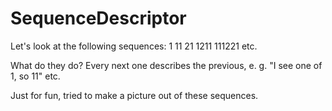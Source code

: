 # SequenceDescriptor
Let's look at the following sequences:
1
11
21
1211
111221
etc.

What do they do? Every next one describes the previous, e. g. "I see one of 1, so 11" etc.

Just for fun, tried to make a picture out of these sequences.

